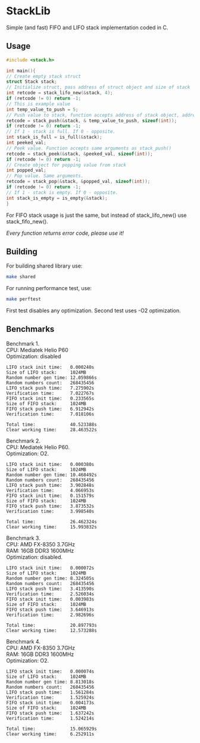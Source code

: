 # StackLib
Simple (and fast) FIFO and LIFO stack implementation coded in C.
## Usage
```c  
#include <stack.h>

int main(){  
// Create empty stack struct  
struct Stack stack;  
// Initialize struct, pass address of struct object and size of stack  
int retcode = stack_lifo_new(&stack, 4);   
if (retcode != 0) return -1;
// This is example value  
int temp_value_to_push = 5;  
// Push value to stack, function accepts address of stack object, address of your object you want to push, and size of this object
retcode = stack_push(&stack, & temp_value_to_push, sizeof(int));  
if (retcode != 0) return -1;
// If 1 - stack is full. If 0 - opposite.
int stack_is_full = is_full(&stack);
int peeked_val;
// Peek value. Function accepts same arguments as stack_push()
retcode = stack_peek(&stack, &peeked_val, sizeof(int));
if (retcode != 0) return -1;
// Create object for popping value from stack
int popped_val;
// Pop value. Same arguments.
retcode = stack_pop(&stack, &popped_val, sizeof(int));
if (retcode != 0) return -1;
// If 1 - stack is empty. If 0 - opposite. 
int stack_is_empty = is_empty(&stack);
}  
```
For FIFO stack usage is just the same, but instead of stack_lifo_new() use stack_fifo_new().

_Every function returns error code, please use it!_

## Building

For building shared library use:
```sh
make shared
```

For running performance test, use:
```sh
make perftest
```
First test disables any optimization. Second test uses -O2 optimization.

## Benchmarks
Benchmark 1.  
CPU: Mediatek Helio P60  
Optimization: disabled  
```
LIFO stack init time:   0.000240s
Size of LIFO stack:     1024MB
Random number gen time: 12.059866s
Random numbers count:   268435456
LIFO stack push time:   7.275902s
Verification time:      7.022767s
FIFO stack init time:   0.233565s
Size of FIFO stack:     1024MB
FIFO stack push time:   6.912942s
Verification time:      7.018106s

Total time:             40.523388s
Clear working time:     28.463522s
```

Benchmark 2.  
CPU: Mediatek Helio P60.  
Optimization: O2.  
```
LIFO stack init time:   0.000380s
Size of LIFO stack:     1024MB
Random number gen time: 10.468492s
Random numbers count:   268435456
LIFO stack push time:   3.902848s
Verification time:      4.066953s
FIFO stack init time:   0.151579s
Size of FIFO stack:     1024MB
FIFO stack push time:   3.873532s
Verification time:      3.998540s

Total time:             26.462324s
Clear working time:     15.993832s
```

Benchmark 3.  
CPU: AMD FX-8350 3.7GHz  
RAM: 16GB DDR3 1600MHz  
Optimization: disabled.   
```
LIFO stack init time:   0.000072s
Size of LIFO stack:     1024MB
Random number gen time: 8.324505s
Random numbers count:   268435456
LIFO stack push time:   3.413590s
Verification time:      2.526034s
FIFO stack init time:   0.003983s
Size of FIFO stack:     1024MB
FIFO stack push time:   3.646913s
Verification time:      2.982696s

Total time:             20.897793s
Clear working time:     12.573288s
```
Benchmark 4.  
CPU: AMD FX-8350 3.7GHz  
RAM: 16GB DDR3 1600MHz  
Optimization: O2.  
```
LIFO stack init time:   0.000074s
Size of LIFO stack:     1024MB
Random number gen time: 8.813018s
Random numbers count:   268435456
LIFO stack push time:   1.561284s
Verification time:      1.525924s
FIFO stack init time:   0.004173s
Size of FIFO stack:     1024MB
FIFO stack push time:   1.637242s
Verification time:      1.524214s

Total time:             15.065929s
Clear working time:     6.252911s
```
